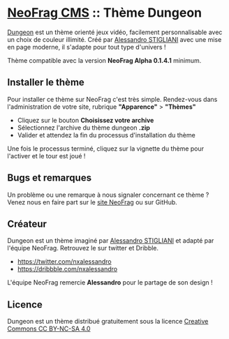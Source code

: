 # [NeoFrag CMS](https://neofr.ag/) :: Thème Dungeon

[Dungeon](https://github.com/NeoFragCMS/neofrag-theme-dungeon) est un thème orienté jeux vidéo, facilement personnalisable avec un choix de couleur illimité.
Créé par [Alessandro STIGLIANI](https://dribbble.com/nxalessandro) avec une mise en page moderne, il s'adapte pour tout type d'univers !

Thème compatible avec la version **NeoFrag Alpha 0.1.4.1** minimum.

## Installer le thème

Pour installer ce thème sur NeoFrag c'est très simple. Rendez-vous dans l'administration de votre site, rubrique **"Apparence"** > **"Thèmes"**

* Cliquez sur le bouton **Choisissez votre archive**
* Sélectionnez l'archive du thème dungeon **.zip**
* Valider et attendez la fin du processus d'installation du thème

Une fois le processus terminé, cliquez sur la vignette du thème pour l'activer et le tour est joué !

## Bugs et remarques

Un problème ou une remarque à nous signaler concernant ce thème ? Venez nous en faire part sur le [site NeoFrag](https://neofr.ag) ou sur GitHub.

## Créateur

Dungeon est un thème imaginé par [Alessandro STIGLIANI](https://dribbble.com/nxalessandro) et adapté par l'équipe NeoFrag.
Retrouvez le sur twitter et Dribble.

* https://twitter.com/nxalessandro
* https://dribbble.com/nxalessandro

L'équipe NeoFrag remercie **Alessandro** pour le partage de son design !

## Licence

Dungeon est un thème distribué gratuitement sous la licence [Creative Commons CC BY-NC-SA 4.0](http://creativecommons.org/licenses/by-nc-sa/4.0/legalcode)